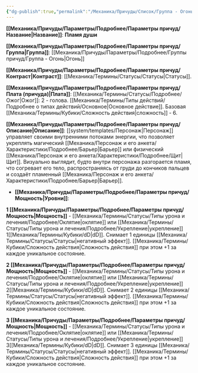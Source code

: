 ```yaml
---
{"dg-publish":true,"permalink":"/Механика/Причуды/Список/Группа - Огонь/Пламя души/","noteIcon":"","created":"2025-09-11T18:52:03.750+03:00","updated":"2025-09-19T11:08:07.404+03:00"}
---
```




**[[Механика/Причуды/Параметры/Подробнее/Параметры причуд/Название\|Название]]**: **Пламя души**

**[[Механика/Причуды/Параметры/Подробнее/Параметры причуд/Группа\|Группа]]**: [[Механика/Причуды/Параметры/Подробнее/Группы причуд/Группа - Огонь\|Огонь]] 

**[[Механика/Причуды/Параметры/Подробнее/Параметры причуд/Контраст\|Контраст]]**: [[Механика/Термины/Статусы/Статусы\|Статусы]]. 

**[[Механика/Причуды/Параметры/Подробнее/Параметры причуд/Плата (причуда)\|Плата]]**: [[Механика/Термины/Статусы/Подробнее/Ожог\|Ожог]]: 2 - голова. [[Механика/Термины/Типы действий/Подробнее о типах действий/Основное\|Основное действие]]. Базовая [[Механика/Термины/Кубики/Сложность действия\|сложность]] - 6.

**[[Механика/Причуды/Параметры/Подробнее/Параметры причуд/Описание\|Описание]]**: [[system/templates/Персонаж\|Персонаж]] управляет своими внутренними потоками энергии, что позволяет укреплять магический [[Механика/Персонаж и его анкета/Характеристики/Подробнее/Барьер\|Барьер]] или физический [[Механика/Персонаж и его анкета/Характеристики/Подробнее/Щит\|Щит]]. Визуально выглядит, будто внутри персонажа разгорается пламя, что согревает его тело, распространяясь от груди до кончиков пальцев и создаёт пламенный [[Механика/Персонаж и его анкета/Характеристики/Подробнее/Барьер\|Барьер]]. 


- **[[Механика/Причуды/Параметры/Подробнее/Параметры причуд/Мощность\|Уровни]]**:

**1 [[Механика/Причуды/Параметры/Подробнее/Параметры причуд/Мощность\|Мощность]]** - [[Механика/Термины/Статусы/Типы урона и лечения/Подробнее/Оклятие\|оклятие]] или [[Механика/Термины/Статусы/Типы урона и лечения/Подробнее/Укрепление\|укрепление]] 1[[Механика/Термины/Кубики/dD\|dD]]. Снимает 1 единицы  [[Механика/Термины/Статусы/Статусы\|негативный эффект]]. [[Механика/Термины/Кубики/Сложность действия\|Сложность действия]] при этом +1 за каждое уникальное состояние.

**2 [[Механика/Причуды/Параметры/Подробнее/Параметры причуд/Мощность\|Мощность]]** - [[Механика/Термины/Статусы/Типы урона и лечения/Подробнее/Оклятие\|оклятие]] или [[Механика/Термины/Статусы/Типы урона и лечения/Подробнее/Укрепление\|укрепление]] 2[[Механика/Термины/Кубики/dD\|dD]]. Снимает 2 единицы  [[Механика/Термины/Статусы/Статусы\|негативный эффект]]. [[Механика/Термины/Кубики/Сложность действия\|Сложность действия]] при этом +1 за каждое уникальное состояние.

**3 [[Механика/Причуды/Параметры/Подробнее/Параметры причуд/Мощность\|Мощность]]** - [[Механика/Термины/Статусы/Типы урона и лечения/Подробнее/Оклятие\|оклятие]] или [[Механика/Термины/Статусы/Типы урона и лечения/Подробнее/Укрепление\|укрепление]] 3[[Механика/Термины/Кубики/dD\|dD]]. Снимает 3 единицы  [[Механика/Термины/Статусы/Статусы\|негативный эффект]]. [[Механика/Термины/Кубики/Сложность действия\|Сложность действия]] при этом +1 за каждое уникальное состояние.